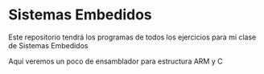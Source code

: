 # Sistemas Embedidos

Este repositorio tendrá los programas de todos los ejercicios para mi clase de Sistemas Embedidos

Aquí veremos un poco de ensamblador para estructura ARM y C
